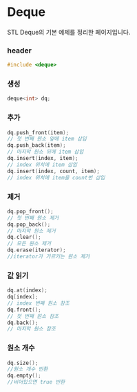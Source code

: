 # Deque
STL Deque의 기본 예제를 정리한 페이지입니다.

### header
```cpp
#include <deque>
```

### 생성
```cpp
deque<int> dq;
```

### 추가
```cpp
dq.push_front(item);
// 첫 번째 원소 앞에 item 삽입
dq.push_back(item);
// 마지막 원소 뒤에 item 삽입
dq.insert(index, item);
// index 위치에 item 삽입
dq.insert(index, count, item);
// index 위치에 item을 count번 삽입
```

### 제거
```cpp
dq.pop_front();
// 첫 번째 원소 제거
dq.pop_back();
// 마지막 원소 제거
dq.clear();
// 모든 원소 제거
dq.erase(iterator);
//iterator가 가르키는 원소 제거
```

### 값 읽기
```cpp
dq.at(index);
dq[index];
// index 번째 원소 참조
dq.front();
// 첫 번째 원소 참조
dq.back();
// 마지막 원소 참조
```

### 원소 개수
```cpp
dq.size();
//원소 개수 반환
dq.empty();
//비어있으면 true 반환
```